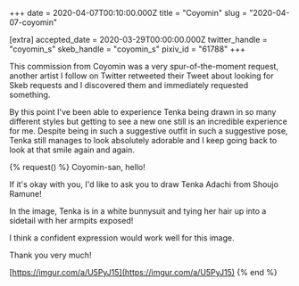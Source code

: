 +++
date = 2020-04-07T00:10:00.000Z
title = "Coyomin"
slug = "2020-04-07-coyomin"

[extra]
accepted_date = 2020-03-29T00:00:00.000Z
twitter_handle = "coyomin_s"
skeb_handle = "coyomin_s"
pixiv_id = "61788"
+++

This commission from Coyomin was a very spur-of-the-moment request, another artist I follow on Twitter retweeted their Tweet about looking for Skeb requests and I discovered them and immediately requested something.

By this point I've been able to experience Tenka being drawn in so many different styles but getting to see a new one still is an incredible experience for me. Despite being in such a suggestive outfit in such a suggestive pose, Tenka still manages to look absolutely adorable and I keep going back to look at that smile again and again.

{% request() %}
Coyomin-san, hello!

If it's okay with you, I'd like to ask you to draw Tenka Adachi from Shoujo Ramune!

In the image, Tenka is in a white bunnysuit and tying her hair up into a sidetail with her armpits exposed!

I think a confident expression would work well for this image.

Thank you very much!

[https://imgur.com/a/U5PyJ15](https://imgur.com/a/U5PyJ15)
{% end %}